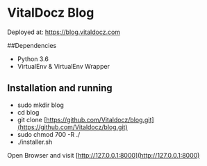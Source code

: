 # VitalDocz Blog
Deployed at: https://blog.vitaldocz.com

##Dependencies

* Python 3.6
* VirtualEnv & VirtualEnv Wrapper


## Installation and running

* sudo mkdir blog
* cd blog
* git clone [https://github.com/Vitaldocz/blog.git](https://github.com/Vitaldocz/blog.git)
* sudo chmod 700 -R ./
* ./installer.sh

Open Browser and visit [http://127.0.0.1:8000](http://127.0.0.1:8000)